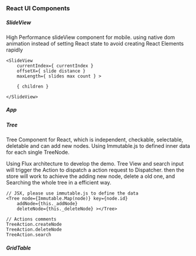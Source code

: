 ### React UI Components

##### SlideView

High Performance slideView component for mobile. using native dom animation instead of setting React state to avoid creating React Elements rapidly

````
<SlideView 
	currentIndex={ currentIndex } 
	offsetX={ slide distance } 
	maxLength={ slides max count } >

	{ children }

</SlideView> 
````

##### App


##### Tree

Tree Component for React, which is independent, checkable, selectable, deletable and can add new nodes.
Using Immutable.js to defined inner data for each single TreeNode.

Using Flux architecture to develop the demo. Tree View and search input will trigger the Action to dispatch a action request to Dispatcher. then the store will work to achieve the adding new node, delete a old one, and Searching the whole tree in a efficient way.

````
// JSX, please use immutable.js to define the data
<Tree node={Immutable.Map(node)} key={node.id}
	addNode={this._addNode}
	deleteNode={this._deleteNode} ></Tree>

// Actions comments
TreeAction.createNode
TreeAction.deleteNode
TreeAction.search
````


##### GridTable